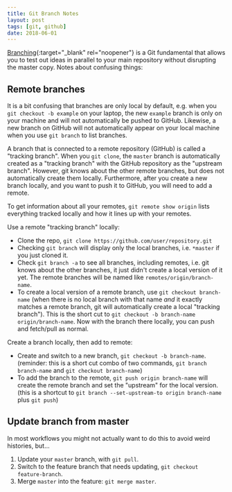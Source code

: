 ```yaml
---
title: Git Branch Notes
layout: post
tags: [git, github]
date: 2018-06-01
---
```


[Branching](https://git-scm.com/book/en/v2/Git-Branching-Branches-in-a-Nutshell){:target="_blank" rel="noopener"} is a Git fundamental that allows you to test out ideas in parallel to your main repository without disrupting the master copy. 
Notes about confusing things:

## Remote branches 

It is a bit confusing that branches are only local by default, e.g. when you `git checkout -b example` on your laptop, the new `example` branch is only on your machine and will not automatically be pushed to GitHub.
Likewise, a new branch on GitHub will not automatically appear on your local machine when you use `git branch` to list branches.

A branch that is connected to a remote repository (GitHub) is called a "tracking branch".
When you `git clone`, the `master` branch is automatically created as a "tracking branch" with the GitHub repository as the "upstream branch".
However, git knows about the other remote branches, but does not automatically create them locally.
Furthermore, after you create a new branch locally, and you want to push it to GitHub, you will need to add a remote. 

To get information about all your remotes, `git remote show origin` lists everything tracked locally and how it lines up with your remotes.

Use a remote "tracking branch" locally:

- Clone the repo, `git clone https://github.com/user/repository.git`
- Checking `git branch` will display only the local branches, i.e. `*master` if you just cloned it.
- Check `git branch -a` to see all branches, including remotes, i.e. git knows about the other branches, it just didn't create a local version of it yet. The remote branches will be named like `remotes/origin/branch-name`.
- To create a local version of a remote branch, use `git checkout branch-name` (when there is no local branch with that name *and* it exactly matches a remote branch, git will automatically create a local "tracking branch"). This is the short cut to `git checkout -b branch-name origin/branch-name`. Now with the branch there locally, you can push and fetch/pull as normal. 

Create a branch locally, then add to remote:

- Create and switch to a new branch, `git checkout -b branch-name`. (reminder: this is a short cut combo of two commands, `git branch branch-name` and `git checkout branch-name`)
- To add the branch to the remote, `git push origin branch-name` will create the remote branch and set the "upstream" for the local version. (this is a shortcut to `git branch --set-upstream-to origin branch-name` plus `git push`)

## Update branch from master

In most workflows you might not actually want to do this to avoid weird histories, but...

1. Update your `master` branch, with `git pull`. 
2. Switch to the feature branch that needs updating, `git checkout feature-branch`.
3. Merge `master` into the feature: `git merge master`. 
